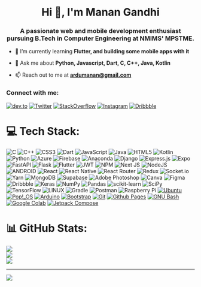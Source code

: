 <h1 align="center">Hi 👋, I'm Manan Gandhi</h1>
<h3 align="center">A passionate web and mobile development enthusiast pursuing B.Tech in Computer Engineering at NMIMS' MPSTME.</h3>

- 🌱 I’m currently learning **Flutter, and building some mobile apps with it**

- 💬 Ask me about **Python, Javascript, Dart, C, C++, Java, Kotlin**

- 📫 Reach out to me at **ardumanan@gmail.com**

<h3 align="left">Connect with me:</h3>
<p align="left">
<a href='https://dev.to/manangandhi1810' target="_blank"><img alt='dev.to' src='https://img.shields.io/badge/Dev.to-100000?style=for-the-badge&logo=dev.to&logoColor=white&labelColor=016489&color=016489'/></a>
<a href='https://twitter.com/manangandhi1810' target="_blank"><img alt='Twitter' src='https://img.shields.io/badge/Twitter-100000?style=for-the-badge&logo=Twitter&logoColor=white&labelColor=00BAFF&color=00BAFF'/></a>
<a href='https://stackoverflow.com/users/13796190/manangandhi1810' target="_blank"><img alt='StackOverflow' src='https://img.shields.io/badge/Stack_Overflow-100000?style=for-the-badge&logo=StackOverflow&logoColor=white&labelColor=E10000&color=E10000'/></a>
<a href='https://instagram.com/manan.py' target="_blank"><img alt='Instagram' src='https://img.shields.io/badge/Instagram-100000?style=for-the-badge&logo=Instagram&logoColor=white&labelColor=FE0098&color=FE0098'/></a>
<a href='https://dribbble.com/MananGandhi1810/about' target="_blank"><img alt='Dribbble' src='https://img.shields.io/badge/Dribbble-100000?style=for-the-badge&logo=Dribbble&logoColor=white&labelColor=FEE201&color=FEE201'/></a>
</p>

# 💻 Tech Stack:

![C](https://img.shields.io/badge/c-%2300599C.svg?style=for-the-badge&logo=c&logoColor=white) ![C++](https://img.shields.io/badge/c++-%2300599C.svg?style=for-the-badge&logo=c%2B%2B&logoColor=white) ![CSS3](https://img.shields.io/badge/css3-%231572B6.svg?style=for-the-badge&logo=css3&logoColor=white) ![Dart](https://img.shields.io/badge/dart-%230175C2.svg?style=for-the-badge&logo=dart&logoColor=white) ![JavaScript](https://img.shields.io/badge/javascript-%23323330.svg?style=for-the-badge&logo=javascript&logoColor=%23F7DF1E) ![Java](https://img.shields.io/badge/java-%23ED8B00.svg?style=for-the-badge&logo=java&logoColor=white) ![HTML5](https://img.shields.io/badge/html5-%23E34F26.svg?style=for-the-badge&logo=html5&logoColor=white) ![Kotlin](https://img.shields.io/badge/kotlin-%230095D5.svg?style=for-the-badge&logo=kotlin&logoColor=white) ![Python](https://img.shields.io/badge/python-3670A0?style=for-the-badge&logo=python&logoColor=ffdd54) ![Azure](https://img.shields.io/badge/azure-%230072C6.svg?style=for-the-badge&logo=azure-devops&logoColor=white) ![Firebase](https://img.shields.io/badge/firebase-%23039BE5.svg?style=for-the-badge&logo=firebase) ![Anaconda](https://img.shields.io/badge/Anaconda-%2344A833.svg?style=for-the-badge&logo=anaconda&logoColor=white) ![Django](https://img.shields.io/badge/django-%23092E20.svg?style=for-the-badge&logo=django&logoColor=white) ![Express.js](https://img.shields.io/badge/express.js-%23404d59.svg?style=for-the-badge&logo=express&logoColor=%2361DAFB) ![Expo](https://img.shields.io/badge/expo-1C1E24?style=for-the-badge&logo=expo&logoColor=#D04A37) ![FastAPI](https://img.shields.io/badge/FastAPI-005571?style=for-the-badge&logo=fastapi) ![Flask](https://img.shields.io/badge/flask-%23000.svg?style=for-the-badge&logo=flask&logoColor=white) ![Flutter](https://img.shields.io/badge/Flutter-%2302569B.svg?style=for-the-badge&logo=Flutter&logoColor=white) ![JWT](https://img.shields.io/badge/JWT-black?style=for-the-badge&logo=JSON%20web%20tokens) ![NPM](https://img.shields.io/badge/NPM-%23000000.svg?style=for-the-badge&logo=npm&logoColor=white) ![Next JS](https://img.shields.io/badge/Next-black?style=for-the-badge&logo=next.js&logoColor=white) ![NodeJS](https://img.shields.io/badge/node.js-6DA55F?style=for-the-badge&logo=node.js&logoColor=white) ![ANDROID](https://img.shields.io/badge/android-%2320232a.svg?style=for-the-badge&logo=android&logoColor=%a4c639) ![React](https://img.shields.io/badge/react-%2320232a.svg?style=for-the-badge&logo=react&logoColor=%2361DAFB) ![React Native](https://img.shields.io/badge/react_native-%2320232a.svg?style=for-the-badge&logo=react&logoColor=%2361DAFB) ![React Router](https://img.shields.io/badge/React_Router-CA4245?style=for-the-badge&logo=react-router&logoColor=white) ![Redux](https://img.shields.io/badge/redux-%23593d88.svg?style=for-the-badge&logo=redux&logoColor=white) ![Socket.io](https://img.shields.io/badge/Socket.io-black?style=for-the-badge&logo=socket.io&badgeColor=010101) ![Yarn](https://img.shields.io/badge/yarn-%232C8EBB.svg?style=for-the-badge&logo=yarn&logoColor=white) ![MongoDB](https://img.shields.io/badge/MongoDB-%234ea94b.svg?style=for-the-badge&logo=mongodb&logoColor=white) ![Supabase](https://img.shields.io/badge/Supabase-3ECF8E?style=for-the-badge&logo=supabase&logoColor=white) ![Adobe Photoshop](https://img.shields.io/badge/adobephotoshop-%2331A8FF.svg?style=for-the-badge&logo=adobephotoshop&logoColor=white) ![Canva](https://img.shields.io/badge/Canva-%2300C4CC.svg?style=for-the-badge&logo=Canva&logoColor=white) ![Figma](https://img.shields.io/badge/figma-%23F24E1E.svg?style=for-the-badge&logo=figma&logoColor=white) ![Dribbble](https://img.shields.io/badge/Dribbble-EA4C89?style=for-the-badge&logo=dribbble&logoColor=white) ![Keras](https://img.shields.io/badge/Keras-%23D00000.svg?style=for-the-badge&logo=Keras&logoColor=white) ![NumPy](https://img.shields.io/badge/numpy-%23013243.svg?style=for-the-badge&logo=numpy&logoColor=white) ![Pandas](https://img.shields.io/badge/pandas-%23150458.svg?style=for-the-badge&logo=pandas&logoColor=white) ![scikit-learn](https://img.shields.io/badge/scikit--learn-%23F7931E.svg?style=for-the-badge&logo=scikit-learn&logoColor=white) ![SciPy](https://img.shields.io/badge/SciPy-%230C55A5.svg?style=for-the-badge&logo=scipy&logoColor=%white) ![TensorFlow](https://img.shields.io/badge/TensorFlow-%23FF6F00.svg?style=for-the-badge&logo=TensorFlow&logoColor=white) ![LINUX](https://img.shields.io/badge/Linux-FCC624?style=for-the-badge&logo=linux&logoColor=black) ![Gradle](https://img.shields.io/badge/Gradle-02303A.svg?style=for-the-badge&logo=Gradle&logoColor=white) ![Postman](https://img.shields.io/badge/Postman-FF6C37?style=for-the-badge&logo=postman&logoColor=white) ![Raspberry Pi](https://img.shields.io/badge/-RaspberryPi-C51A4A?style=for-the-badge&logo=Raspberry-Pi) <a href='' target="_blank"><img alt='Ubuntu' src='https://img.shields.io/badge/Ubuntu-100000?style=for-the-badge&logo=Ubuntu&logoColor=white&labelColor=970000&color=970000'/></a> <a href='' target="_blank"><img alt='Pop!_OS' src='https://img.shields.io/badge/Pop!_OS-100000?style=for-the-badge&logo=Pop!_OS&logoColor=white&labelColor=001FFE&color=001FFE'/></a> <a href='' target="_blank"><img alt='Arduino' src='https://img.shields.io/badge/Arduino-100000?style=for-the-badge&logo=Arduino&logoColor=white&labelColor=01D1FE&color=01D1FE'/></a> <a href='' target="_blank"><img alt='Bootstrap' src='https://img.shields.io/badge/Bootstrap-100000?style=for-the-badge&logo=Bootstrap&logoColor=white&labelColor=00FF09&color=00FF09'/></a> <a href='' target="_blank"><img alt='Git' src='https://img.shields.io/badge/Git-100000?style=for-the-badge&logo=Git&logoColor=white&labelColor=CBCB00&color=CBCB00'/></a> <a href='' target="_blank"><img alt='Github Pages' src='https://img.shields.io/badge/Github_Pages-100000?style=for-the-badge&logo=Github Pages&logoColor=white&labelColor=01C678&color=01C678'/></a> <a href='' target="_blank"><img alt='GNU Bash' src='https://img.shields.io/badge/Bash-100000?style=for-the-badge&logo=GNU Bash&logoColor=white&labelColor=010100&color=010100'/></a> <a href='' target="_blank"><img alt='Google Colab' src='https://img.shields.io/badge/Colab-100000?style=for-the-badge&logo=Google Colab&logoColor=white&labelColor=FF6701&color=FF6701'/></a> <a href='' target="_blank"><img alt='Jetpack Compose' src='https://img.shields.io/badge/Jetpack_Compose-100000?style=for-the-badge&logo=Jetpack Compose&logoColor=white&labelColor=016489&color=016489'/></a> 

# 📊 GitHub Stats:

![](https://github-readme-stats.vercel.app/api?username=manangandhi1810&theme=dark&hide_border=false&include_all_commits=false&count_private=false)<br/>
![](https://github-readme-streak-stats.herokuapp.com/?user=manangandhi1810&theme=dark&hide_border=false)<br/>
![](https://github-readme-stats.vercel.app/api/top-langs/?username=manangandhi1810&theme=dark&hide_border=false&include_all_commits=false&count_private=false&layout=compact)

---

[![](https://visitcount.itsvg.in/api?id=manangandhi1810&icon=0&color=0)](https://visitcount.itsvg.in)
